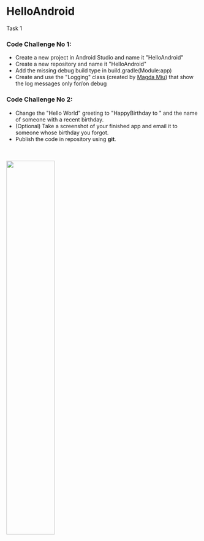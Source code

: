 # HelloAndroid
Task 1

### Code Challenge No 1:

* Create a new project in Android Studio and name it "HelloAndroid"
* Create a new repository and name it "HelloAndroid"
* Add the missing debug build type in build.gradle(Module:app)
* Create and use the "Logging" class (created by [Magda Miu](https://github.com/magdamiu)) that show the log messages only for/on debug

### Code Challenge No 2:

* Change the "Hello World" greeting to "HappyBirthday to " and the name of someone with a recent birthday.
* (Optional) Take a screenshot of your finished app and email it to someone whose birthday you forgot.
* Publish the code in repository using **git**.
<br>
<br>
<a href="url"><img src="https://raw.githubusercontent.com/babarusicristian/AndroidDeveloperFundamentals/master/CourseTasks/HelloAndroid/ha.png" align="left" height="50%" width="50%" ></a>

